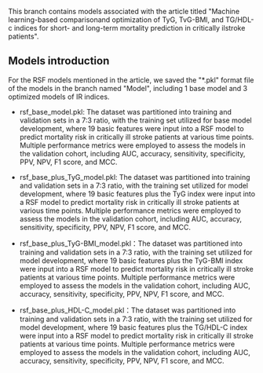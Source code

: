 This branch contains models associated with the article titled "Machine learning-based comparisonand optimization of TyG, TvG-BMl, and TG/HDL-c indices for short- and long-term mortality prediction in critically ilstroke patients".


## Models introduction  
For the RSF models mentioned in the article, we saved the "*.pkl" format file of the models in the branch named "Model", including 1 base model and 3 optimized models of IR indices.  

* rsf_base_model.pkl: The dataset was partitioned into training and validation sets in a 7:3 ratio, with the training set utilized for base model development, where 19 basic features were input into a RSF model to predict mortality risk in critically ill stroke patients at various time points. Multiple performance metrics were employed to assess the models in the validation cohort, including AUC, accuracy, sensitivity, specificity, PPV, NPV, F1 score, and MCC.

* rsf_base_plus_TyG_model.pkl: The dataset was partitioned into training and validation sets in a 7:3 ratio, with the training set utilized for model development, where 19 basic features plus the TyG index were input into a RSF model to predict mortality risk in critically ill stroke patients at various time points. Multiple performance metrics were employed to assess the models in the validation cohort, including AUC, accuracy, sensitivity, specificity, PPV, NPV, F1 score, and MCC.

* rsf_base_plus_TyG-BMI_model.pkl：The dataset was partitioned into training and validation sets in a 7:3 ratio, with the training set utilized for model development, where 19 basic features plus the TyG-BMI index were input into a RSF model to predict mortality risk in critically ill stroke patients at various time points. Multiple performance metrics were employed to assess the models in the validation cohort, including AUC, accuracy, sensitivity, specificity, PPV, NPV, F1 score, and MCC.

* rsf_base_plus_HDL-C_model.pkl：The dataset was partitioned into training and validation sets in a 7:3 ratio, with the training set utilized for model development, where 19 basic features plus the TG/HDL-C index were input into a RSF model to predict mortality risk in critically ill stroke patients at various time points. Multiple performance metrics were employed to assess the models in the validation cohort, including AUC, accuracy, sensitivity, specificity, PPV, NPV, F1 score, and MCC.
